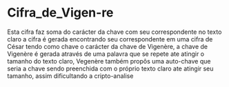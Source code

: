 # Cifra_de_Vigen-re
Esta cifra faz soma do carácter da chave com seu correspondente no texto claro a cifra é gerada encontrando seu correspondente em uma cifra de César tendo como chave o carácter da chave de Vigenère, a chave de Vigenère é gerada através de uma palavra que se repete ate atingir o tamanho do texto claro, Vegenère também propôs uma auto-chave que seria a chave sendo preenchida com o próprio texto claro ate atingir seu tamanho, assim dificultando a cripto-analise
